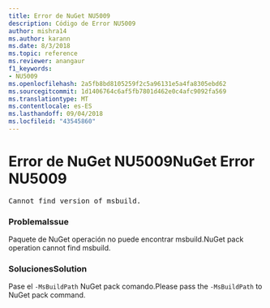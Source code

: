 ```yaml
---
title: Error de NuGet NU5009
description: Código de Error NU5009
author: mishra14
ms.author: karann
ms.date: 8/3/2018
ms.topic: reference
ms.reviewer: anangaur
f1_keywords:
- NU5009
ms.openlocfilehash: 2a5fb8bd8105259f2c5a96131e5a4fa8305ebd62
ms.sourcegitcommit: 1d1406764c6af5fb7801d462e0c4afc9092fa569
ms.translationtype: MT
ms.contentlocale: es-ES
ms.lasthandoff: 09/04/2018
ms.locfileid: "43545860"
---
```

# <a name="nuget-error-nu5009"></a><span data-ttu-id="5107e-103">Error de NuGet NU5009</span><span class="sxs-lookup"><span data-stu-id="5107e-103">NuGet Error NU5009</span></span>
<pre>Cannot find version of msbuild.</pre>

### <a name="issue"></a><span data-ttu-id="5107e-104">Problema</span><span class="sxs-lookup"><span data-stu-id="5107e-104">Issue</span></span>

<span data-ttu-id="5107e-105">Paquete de NuGet operación no puede encontrar msbuild.</span><span class="sxs-lookup"><span data-stu-id="5107e-105">NuGet pack operation cannot find msbuild.</span></span>


### <a name="solution"></a><span data-ttu-id="5107e-106">Soluciones</span><span class="sxs-lookup"><span data-stu-id="5107e-106">Solution</span></span>

<span data-ttu-id="5107e-107">Pase el `-MsBuildPath` NuGet pack comando.</span><span class="sxs-lookup"><span data-stu-id="5107e-107">Please pass the `-MsBuildPath` to NuGet pack command.</span></span>

